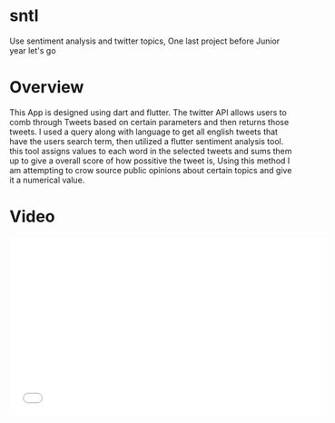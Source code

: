 # sntl

Use sentiment analysis and twitter topics,
One last project before Junior year let's go

# Overview

This App is designed using dart and flutter. The twitter API allows users to comb through
Tweets based on certain parameters and then returns those tweets. I used a query along with language
to get all english tweets that have the users search term, then utilized a flutter sentiment analysis tool.
this tool assigns values to each word in the selected tweets and sums them up to give a overall score of how possitive the tweet is,
Using this method I am attempting to crow source public opinions about certain topics and give it a numerical value.

# Video
<iframe width="560" height="315" src="Screen_Recording_20200820-110821.mp4" frameborder="0" allowfullscreen></iframe>
